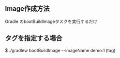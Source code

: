 ## Image作成方法
Gradle のbootBuildImageタスクを実行するだけ

## タグを指定する場合
$ ./gradlew bootBuildImage --imageName demo:1
(tag)
